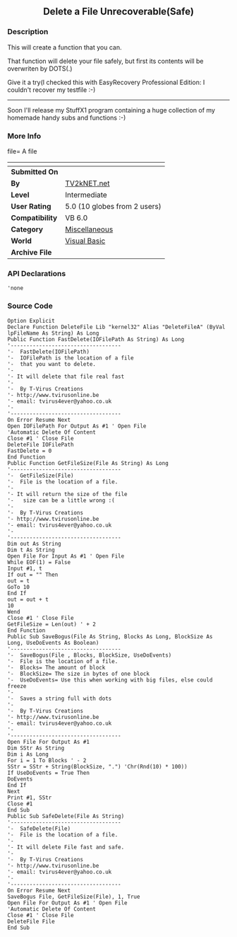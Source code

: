 ﻿<div align="center">

## Delete a File Unrecoverable\(Safe\)


</div>

### Description

This will create a function that you can.

That function will delete your file safely, but first its contents will be overwriten by DOTS(.)

Give it a try(I checked this with EasyRecovery Professional Edition: I couldn't recover my testfile :-) 

----

Soon I'll release my StuffX1 program containing a huge collection of my homemade handy subs and functions :-)
 
### More Info
 
file= A file


<span>             |<span>
---                |---
**Submitted On**   |
**By**             |[TV2kNET\.net](https://github.com/Planet-Source-Code/PSCIndex/blob/master/ByAuthor/tv2knet-net.md)
**Level**          |Intermediate
**User Rating**    |5.0 (10 globes from 2 users)
**Compatibility**  |VB 6\.0
**Category**       |[Miscellaneous](https://github.com/Planet-Source-Code/PSCIndex/blob/master/ByCategory/miscellaneous__1-1.md)
**World**          |[Visual Basic](https://github.com/Planet-Source-Code/PSCIndex/blob/master/ByWorld/visual-basic.md)
**Archive File**   |[](https://github.com/Planet-Source-Code/tv2knet-net-delete-a-file-unrecoverable-safe__1-31813/archive/master.zip)

### API Declarations

```
'none
```


### Source Code

```
Option Explicit
Declare Function DeleteFile Lib "kernel32" Alias "DeleteFileA" (ByVal lpFileName As String) As Long
Public Function FastDelete(IOFilePath As String) As Long
'-----------------------------------
'-  FastDelete(IOFilePath)
'-  IOFilePath is the location of a file
'-  that you want to delete.
'-
'- It will delete that file real fast
'-
'-  By T-Virus Creations
'- http://www.tvirusonline.be
'- email: tvirus4ever@yahoo.co.uk
'-
'-----------------------------------
On Error Resume Next
Open IOFilePath For Output As #1 ' Open File
'Automatic Delete Of Content
Close #1 ' Close File
DeleteFile IOFilePath
FastDelete = 0
End Function
Public Function GetFileSize(File As String) As Long
'-----------------------------------
'-  GetFileSize(File)
'-  File is the location of a file.
'-
'- It will return the size of the file
'-   size can be a little wrong :(
'-
'-  By T-Virus Creations
'- http://www.tvirusonline.be
'- email: tvirus4ever@yahoo.co.uk
'-
'-----------------------------------
Dim out As String
Dim t As String
Open File For Input As #1 ' Open File
While EOF(1) = False
Input #1, t
If out = "" Then
out = t
GoTo 10
End If
out = out + t
10
Wend
Close #1 ' Close File
GetFileSize = Len(out) ' + 2
End Function
Public Sub SaveBogus(File As String, Blocks As Long, BlockSize As Long, UseDoEvents As Boolean)
'-----------------------------------
'-  SaveBogus(File , Blocks, BlockSize, UseDoEvents)
'-  File is the location of a file.
'-  Blocks= The amount of block
'-  BlockSize= The size in bytes of one block
'-  UseDoEvents= Use this when working with big files, else could freeze
'-
'-  Saves a string full with dots
'-
'-  By T-Virus Creations
'- http://www.tvirusonline.be
'- email: tvirus4ever@yahoo.co.uk
'-
'-----------------------------------
Open File For Output As #1
Dim SStr As String
Dim i As Long
For i = 1 To Blocks ' - 2
SStr = SStr + String(BlockSize, ".") 'Chr(Rnd(10) * 100))
If UseDoEvents = True Then
DoEvents
End If
Next
Print #1, SStr
Close #1
End Sub
Public Sub SafeDelete(File As String)
'-----------------------------------
'-  SafeDelete(File)
'-  File is the location of a file.
'-
'- It will delete File fast and safe.
'-
'-  By T-Virus Creations
'- http://www.tvirusonline.be
'- email: tvirus4ever@yahoo.co.uk
'-
'-----------------------------------
On Error Resume Next
SaveBogus File, GetFileSize(File), 1, True
Open File For Output As #1 ' Open File
'Automatic Delete Of Content
Close #1 ' Close File
DeleteFile File
End Sub
```

